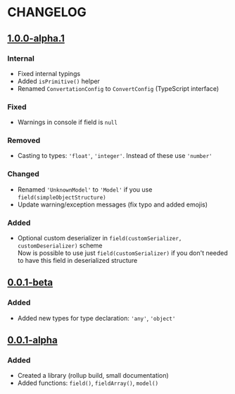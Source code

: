 # CHANGELOG

<!-- TEMPLATE OF NEW VERSION -->

<!-- 
## [VERSION](https://github.com/acacode/serializy/releases/tag/VERSION)

### Changed
### Fixed
### Added
### Removed
 -->

## [1.0.0-alpha.1](https://github.com/acacode/serializy/releases/tag/1.0.0-alpha.1)


### Internal
- Fixed internal typings  
- Added `isPrimitive()` helper  
- Renamed `ConvertationConfig` to `ConvertConfig` (TypeScript interface)

### Fixed  
- Warnings in console if field is `null`

### Removed  
- Casting to types: `'float'`, `'integer'`. Instead of these use `'number'`  

### Changed  
- Renamed `'UnknownModel'` to `'Model'` if you use `field(simpleObjectStructure)`
- Update warning/exception messages (fix typo and added emojis)

### Added  
- Optional custom deserializer in `field(customSerializer, customDeserializer)` scheme  
    Now is possible to use just `field(customSerializer)` if you don't needed to have this field in deserialized structure  



## [0.0.1-beta](https://github.com/acacode/serializy/releases/tag/0.0.1-beta)

### Added
- Added new types for type declaration: `'any'`, `'object'`


## [0.0.1-alpha](https://github.com/acacode/serializy/releases/tag/0.0.1-alpha)

### Added
- Created a library (rollup build, small documentation)  
- Added functions: `field()`, `fieldArray()`, `model()`  